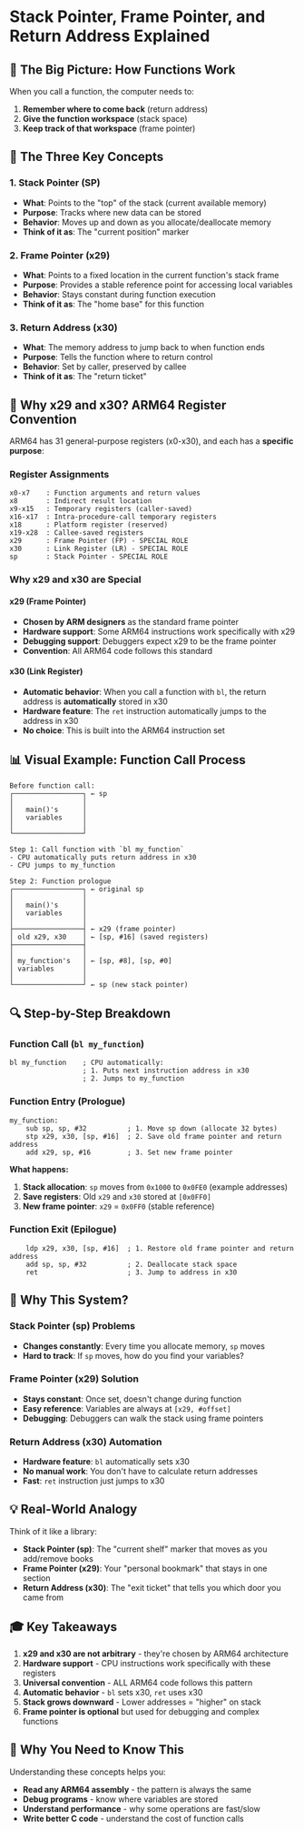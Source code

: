 # Stack Pointer, Frame Pointer, and Return Address Explained

## 🎯 The Big Picture: How Functions Work

When you call a function, the computer needs to:

1. **Remember where to come back** (return address)
2. **Give the function workspace** (stack space)
3. **Keep track of that workspace** (frame pointer)

## 📍 The Three Key Concepts

### 1. Stack Pointer (SP)

- **What**: Points to the "top" of the stack (current available memory)
- **Purpose**: Tracks where new data can be stored
- **Behavior**: Moves up and down as you allocate/deallocate memory
- **Think of it as**: The "current position" marker

### 2. Frame Pointer (x29)

- **What**: Points to a fixed location in the current function's stack frame
- **Purpose**: Provides a stable reference point for accessing local variables
- **Behavior**: Stays constant during function execution
- **Think of it as**: The "home base" for this function

### 3. Return Address (x30)

- **What**: The memory address to jump back to when function ends
- **Purpose**: Tells the function where to return control
- **Behavior**: Set by caller, preserved by callee
- **Think of it as**: The "return ticket"

## 🔢 Why x29 and x30? ARM64 Register Convention

ARM64 has 31 general-purpose registers (x0-x30), and each has a **specific purpose**:

### Register Assignments

```
x0-x7    : Function arguments and return values
x8       : Indirect result location
x9-x15   : Temporary registers (caller-saved)
x16-x17  : Intra-procedure-call temporary registers
x18      : Platform register (reserved)
x19-x28  : Callee-saved registers
x29      : Frame Pointer (FP) - SPECIAL ROLE
x30      : Link Register (LR) - SPECIAL ROLE
sp       : Stack Pointer - SPECIAL ROLE
```

### Why x29 and x30 are Special

#### x29 (Frame Pointer)

- **Chosen by ARM designers** as the standard frame pointer
- **Hardware support**: Some ARM64 instructions work specifically with x29
- **Debugging support**: Debuggers expect x29 to be the frame pointer
- **Convention**: All ARM64 code follows this standard

#### x30 (Link Register)

- **Automatic behavior**: When you call a function with `bl`, the return address is **automatically** stored in x30
- **Hardware feature**: The `ret` instruction automatically jumps to the address in x30
- **No choice**: This is built into the ARM64 instruction set

## 📊 Visual Example: Function Call Process

```
Before function call:
┌─────────────────┐ ← sp
│                 │
│   main()'s      │
│   variables     │
│                 │
└─────────────────┘

Step 1: Call function with `bl my_function`
- CPU automatically puts return address in x30
- CPU jumps to my_function

Step 2: Function prologue
┌─────────────────┐ ← original sp
│                 │
│   main()'s      │
│   variables     │
│                 │
├─────────────────┤ ← x29 (frame pointer)
│ old x29, x30    │ ← [sp, #16] (saved registers)
├─────────────────┤
│                 │
│ my_function's   │ ← [sp, #8], [sp, #0]
│ variables       │
│                 │
└─────────────────┘ ← sp (new stack pointer)
```

## 🔍 Step-by-Step Breakdown

### Function Call (`bl my_function`)

```assembly
bl my_function    ; CPU automatically:
                  ; 1. Puts next instruction address in x30
                  ; 2. Jumps to my_function
```

### Function Entry (Prologue)

```assembly
my_function:
    sub sp, sp, #32          ; 1. Move sp down (allocate 32 bytes)
    stp x29, x30, [sp, #16]  ; 2. Save old frame pointer and return address
    add x29, sp, #16         ; 3. Set new frame pointer
```

**What happens:**

1. **Stack allocation**: `sp` moves from `0x1000` to `0x0FE0` (example addresses)
2. **Save registers**: Old `x29` and `x30` stored at `[0x0FF0]`
3. **New frame pointer**: `x29` = `0x0FF0` (stable reference)

### Function Exit (Epilogue)

```assembly
    ldp x29, x30, [sp, #16]  ; 1. Restore old frame pointer and return address
    add sp, sp, #32          ; 2. Deallocate stack space
    ret                      ; 3. Jump to address in x30
```

## 🤔 Why This System?

### Stack Pointer (sp) Problems

- **Changes constantly**: Every time you allocate memory, `sp` moves
- **Hard to track**: If `sp` moves, how do you find your variables?

### Frame Pointer (x29) Solution

- **Stays constant**: Once set, doesn't change during function
- **Easy reference**: Variables are always at `[x29, #offset]`
- **Debugging**: Debuggers can walk the stack using frame pointers

### Return Address (x30) Automation

- **Hardware feature**: `bl` automatically sets x30
- **No manual work**: You don't have to calculate return addresses
- **Fast**: `ret` instruction just jumps to x30

## 💡 Real-World Analogy

Think of it like a library:

- **Stack Pointer (sp)**: The "current shelf" marker that moves as you add/remove books
- **Frame Pointer (x29)**: Your "personal bookmark" that stays in one section
- **Return Address (x30)**: The "exit ticket" that tells you which door you came from

## 🎓 Key Takeaways

1. **x29 and x30 are not arbitrary** - they're chosen by ARM64 architecture
2. **Hardware support** - CPU instructions work specifically with these registers
3. **Universal convention** - ALL ARM64 code follows this pattern
4. **Automatic behavior** - `bl` sets x30, `ret` uses x30
5. **Stack grows downward** - Lower addresses = "higher" on stack
6. **Frame pointer is optional** but used for debugging and complex functions

## 🚀 Why You Need to Know This

Understanding these concepts helps you:

- **Read any ARM64 assembly** - the pattern is always the same
- **Debug programs** - know where variables are stored
- **Understand performance** - why some operations are fast/slow
- **Write better C code** - understand the cost of function calls
